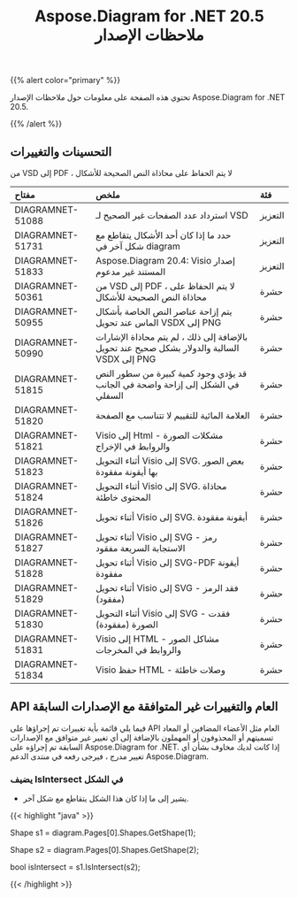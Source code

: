 ﻿---
title: Aspose.Diagram for .NET 20.5 ملاحظات الإصدار
type: docs
weight: 30
url: /ar/net/aspose-diagram-for-net-20-5-release-notes/
---
{{% alert color="primary" %}} 

تحتوي هذه الصفحة على معلومات حول ملاحظات الإصدار Aspose.Diagram for .NET 20.5.

{{% /alert %}} 
## **التحسينات والتغييرات**
من VSD إلى PDF ، لا يتم الحفاظ على محاذاة النص الصحيحة للأشكال

|**مفتاح**|**ملخص**|**فئة**|
|:- |:- |:- |
|DIAGRAMNET-51088|استرداد عدد الصفحات غير الصحيح لـ VSD|التعزيز|
|DIAGRAMNET-51731|حدد ما إذا كان أحد الأشكال يتقاطع مع شكل آخر في diagram|التعزيز|
|DIAGRAMNET-51833|Aspose.Diagram 20.4: Visio إصدار المستند غير مدعوم|التعزيز|
|DIAGRAMNET-50361|من VSD إلى PDF ، لا يتم الحفاظ على محاذاة النص الصحيحة للأشكال|حشرة|
|DIAGRAMNET-50955|يتم إزاحة عناصر النص الخاصة بأشكال الماس عند تحويل VSDX إلى PNG|حشرة|
|DIAGRAMNET-50990|بالإضافة إلى ذلك ، لم يتم محاذاة الإشارات السالبة والدولار بشكل صحيح عند تحويل VSDX إلى PNG|حشرة|
|DIAGRAMNET-51815|قد يؤدي وجود كمية كبيرة من سطور النص في الشكل إلى إزاحة واضحة في الجانب السفلي|حشرة|
|DIAGRAMNET-51820|العلامة المائية للتقييم لا تتناسب مع الصفحة|حشرة|
|DIAGRAMNET-51821|Visio إلى Html - مشكلات الصورة والروابط في الإخراج|حشرة|
|DIAGRAMNET-51823|أثناء التحويل Visio إلى SVG. بعض الصور بها أيقونة مفقودة|حشرة|
|DIAGRAMNET-51824|أثناء التحويل Visio إلى SVG. محاذاة المحتوى خاطئة|حشرة|
|DIAGRAMNET-51826|أثناء تحويل Visio إلى SVG. أيقونة مفقودة|حشرة|
|DIAGRAMNET-51827|أثناء تحويل Visio إلى SVG - رمز الاستجابة السريعة مفقود|حشرة|
|DIAGRAMNET-51828|أثناء تحويل Visio إلى SVG-PDF أيقونة مفقودة|حشرة|
|DIAGRAMNET-51829|أثناء تحويل Visio إلى SVG - فقد الرمز (مفقود)|حشرة|
|DIAGRAMNET-51830|أثناء التحويل Visio إلى SVG - فقدت الصورة (مفقودة)|حشرة|
|DIAGRAMNET-51831|Visio إلى HTML - مشاكل الصور والروابط في المخرجات|حشرة|
|DIAGRAMNET-51834|Visio حفظ HTML - وصلات خاطئة|حشرة|

## **API العام والتغييرات غير المتوافقة مع الإصدارات السابقة**
فيما يلي قائمة بأية تغييرات تم إجراؤها على API العام مثل الأعضاء المضافين أو المعاد تسميتهم أو المحذوفون أو المهملون بالإضافة إلى أي تغيير غير متوافق مع الإصدارات السابقة تم إجراؤه على Aspose.Diagram for .NET. إذا كانت لديك مخاوف بشأن أي تغيير مدرج ، فيرجى رفعه في منتدى الدعم Aspose.Diagram.
### **يضيف IsIntersect في الشكل**
- يشير إلى ما إذا كان هذا الشكل يتقاطع مع شكل آخر.

{{< highlight "java" >}}

Shape s1 = diagram.Pages[0].Shapes.GetShape(1);

Shape s2 = diagram.Pages[0].Shapes.GetShape(2);

bool isIntersect = s1.IsIntersect(s2);

{{< /highlight >}}




